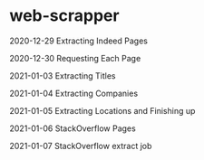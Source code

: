 # web-scrapper

2020-12-29  Extracting Indeed Pages

2020-12-30  Requesting Each Page

2021-01-03  Extracting Titles

2021-01-04  Extracting Companies

2021-01-05  Extracting Locations and Finishing up

2021-01-06  StackOverflow Pages

2021-01-07  StackOverflow extract job

